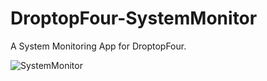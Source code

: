 
# DroptopFour-SystemMonitor
A System Monitoring App for DroptopFour.

![SystemMonitor](https://user-images.githubusercontent.com/87992378/150880897-452a568a-fe70-444a-aa7f-66c390bc4459.png)
